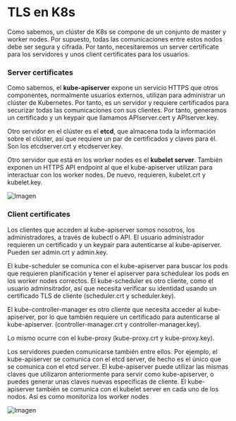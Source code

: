 # TLS en K8s

Como sabemos, un clúster de K8s se compone de un conjunto de master y worker nodes. Por supuesto, todas las comunicaciones entre estos nodos debe ser segura y cifrada. 
Por tanto, necesitaremos un server certificate para los servidores y unos client certificates para los usuarios. 

### Server certificates
Como sabemos, el **kube-apiserver** expone un servicio HTTPS que otros componentes, normalmente usuarios externos, utilizan para administrar un clúster de Kubernetes. Por tanto, es un servidor y requiere certificados para securizar todas las comunicaciones con sus clientes. 
Por tanto, generamos un certificado y un keypair que llamamos APIserver.cert y APIserver.key.

Otro servidor en el clúster es el **etcd**, que almacena toda la información sobre el clúster, así que requiere un par de certificados y claves para él. Son los etcdserver.crt y etcdserver.key. 

Otro servidor que está en los worker nodes es el **kubelet server**. También exponen un HTTPS API endpoint al que el kube-apiserver utilizan para interactuar con los worker nodes. De nuevo, requieren, kubelet.crt y kubelet.key. 

![Imagen](/CKA-Prep/ANEXO%20IMAGENES/Pasted%20image%2020240111131810.png)

### Client certificates
Los clientes que acceden al kube-apiserver somos nosotros, los administradores, a través de kubectl o API. El usuario administrador requieren un certificado y un keypair para autenticarse al kube-apiserver. Pueden ser admin.crt y admin.key. 

El kube-scheduler se comunica con el kube-apiserver para buscar los pods que requieren planificación y tener el apiserver para schedulear los pods en los worker nodes correctos. El kube-scheduler es otro cliente, como el usuario adminsitrador, así que necesita verificar su identidad usando un certificado TLS de cliente (scheduler.crt y scheduler.key).  

El kube-controller-manager es otro cliente que necesita acceder al kube-apiserver, por lo que también requiere un certificado para autenticarse al kube-apiserver. (controller-manager.crt y controller-manager.key). 

Lo mismo ocurre con el kube-proxy (kube-proxy.crt y kube-proxy.key). 

Los servidores pueden comunicarse también entre ellos. Por ejemplo, el kube-apiserver se comunica con el etcd server, de hecho es el único que se comunica con el etcd server. 
El kube-apiserver puede utilizar las mismas claves que utilizaron anteriormente para servir como kube-apiserver, o puedes generar unas claves nuevas específicas de cliente. 
El kube-apiserver también se comunica con el kubelet server en cada uno de los nodos. Así es como monitoriza los worker nodes 

![Imagen](/CKA-Prep/ANEXO%20IMAGENES/Pasted%20image%2020240111131745.png)